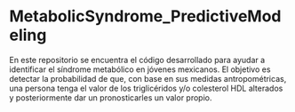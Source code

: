 # MetabolicSyndrome_PredictiveModeling

En este repositorio se encuentra el código desarrollado para ayudar a identificar el síndrome metabólico en jóvenes mexicanos. El objetivo es detectar la probabilidad de que, con base en sus medidas antropométricas, una persona tenga el valor de los triglicéridos y/o colesterol HDL alterados y posteriormente dar un pronosticarles un valor propio.
